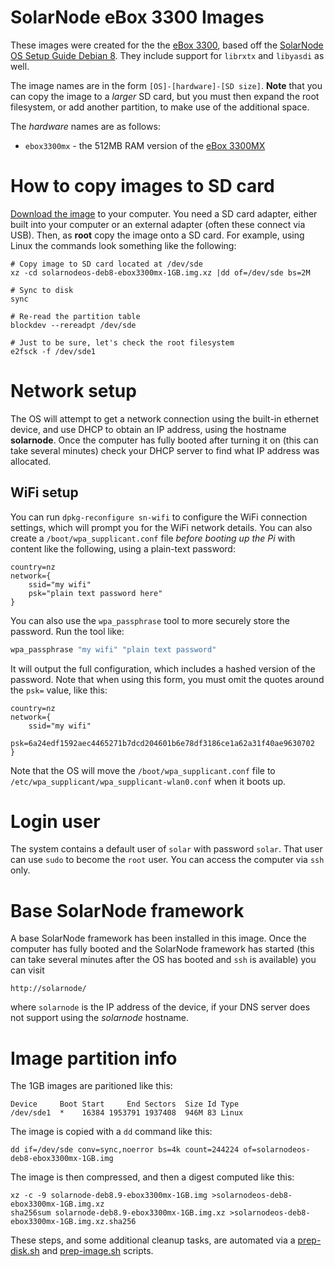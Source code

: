 # SolarNode eBox 3300 Images

These images were created for the the [eBox 3300][1], based 
off the [SolarNode OS Setup Guide Debian 8][2]. They include support
for `librxtx` and `libyasdi` as well.

The image names are in the form `[OS]-[hardware]-[SD size]`. **Note**
that you can copy the image to a _larger_ SD card, but you must then
expand the root filesystem, or add another partition, to make use of
the additional space.

The *hardware* names are as follows:

 * `ebox3300mx` - the 512MB RAM version of the [eBox 3300MX][1]
 	
# How to copy images to SD card

[Download the image][images] to your computer. You need a SD card adapter, either built into your
computer or an external adapter (often these connect via USB). Then, as **root** copy the image
onto a SD card. For example, using Linux the commands look something like the following:

```shell
# Copy image to SD card located at /dev/sde
xz -cd solarnodeos-deb8-ebox3300mx-1GB.img.xz |dd of=/dev/sde bs=2M

# Sync to disk
sync

# Re-read the partition table
blockdev --rereadpt /dev/sde

# Just to be sure, let's check the root filesystem
e2fsck -f /dev/sde1
```

# Network setup

The OS will attempt to get a network connection using the built-in
ethernet device, and use DHCP to obtain an IP address, using the hostname
**solarnode**. Once the computer has fully booted after turning it on (this
can take several minutes) check your DHCP server to find what IP address was
allocated.

## WiFi setup

You can run `dpkg-reconfigure sn-wifi` to configure the WiFi connection settings, which will prompt
you for the WiFi network details. You can also create a `/boot/wpa_supplicant.conf` file _before
booting up the Pi_ with content like the following, using a plain-text password:

```
country=nz
network={
	ssid="my wifi"
	psk="plain text password here"
}
```

You can also use the `wpa_passphrase` tool to more securely store the password. Run the tool like:

```sh
wpa_passphrase "my wifi" "plain text password"
```

It will output the full configuration, which includes a hashed version of the password. Note that
when using this form, you must omit the quotes around the `psk=` value, like this:

```
country=nz
network={
	ssid="my wifi"
	psk=6a24edf1592aec4465271b7dcd204601b6e78df3186ce1a62a31f40ae9630702
}
```

Note that the OS will move the `/boot/wpa_supplicant.conf` file to 
`/etc/wpa_supplicant/wpa_supplicant-wlan0.conf` when it boots up. 


# Login user

The system contains a default user of `solar` with password `solar`. That user can
use `sudo` to become the `root` user. You can access the computer via `ssh` only.

# Base SolarNode framework

A base SolarNode framework has been installed in this image. Once the computer has
fully booted and the SolarNode framework has started (this can take several minutes
after the OS has booted and `ssh` is available) you can visit

	http://solarnode/

where `solarnode` is the IP address of the device, if your DNS server does not
support using the _solarnode_ hostname.


# Image partition info

The 1GB images are paritioned like this:

```
Device     Boot Start     End Sectors  Size Id Type
/dev/sde1  *    16384 1953791 1937408  946M 83 Linux
```

The image is copied with a `dd` command like this:

```
dd if=/dev/sde conv=sync,noerror bs=4k count=244224 of=solarnodeos-deb8-ebox3300mx-1GB.img
```

The image is then compressed, and then a digest computed like this:

```
xz -c -9 solarnode-deb8.9-ebox3300mx-1GB.img >solarnodeos-deb8-ebox3300mx-1GB.img.xz
sha256sum solarnode-deb8.9-ebox3300mx-1GB.img.xz >solarnodeos-deb8-ebox3300mx-1GB.img.xz.sha256
```

These steps, and some additional cleanup tasks, are automated via a [prep-disk.sh][prep-disk] and
[prep-image.sh][prep-image] scripts.


[1]: http://www.compactpc.com.tw/ebox-3300MX.htm
[2]: https://github.com/SolarNetwork/solarnetwork/wiki/Node-OS-Setup-Guide-Debian-8
[images]: https://sourceforge.net/projects/solarnetwork/files/solarnode/ebox/
[prep-disk]: https://github.com/SolarNetwork/solarnode-os-images/blob/master/debian/bin/prep-disk.sh
[prep-image]: https://github.com/SolarNetwork/solarnode-os-images/blob/master/debian/bin/prep-image.sh
